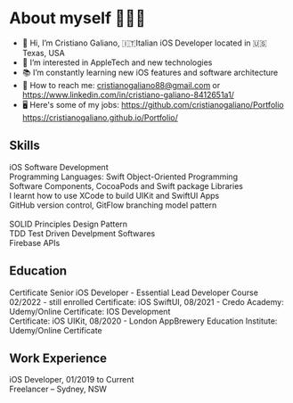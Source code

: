 # About myself 👨🏻‍💻
- 👋 Hi, I’m Cristiano Galiano, 🇮🇹Italian iOS Developer located in 🇺🇸 Texas, USA
- 👀 I’m interested in AppleTech and new technologies
- 📚 I’m constantly learning new iOS features and software architecture
- 📨 How to reach me: cristianogaliano88@gmail.com or https://www.linkedin.com/in/cristiano-galiano-8412651a1/
- 🖥 Here's some of my jobs: https://github.com/cristianogaliano/Portfolio https://cristianogaliano.github.io/Portfolio/

## Skills
iOS Software Development<br>
Programming Languages: Swift Object-Oriented Programming<br>
Software Components, CocoaPods and Swift package Libraries<br>
I learnt how to use XCode to build UIKit and SwiftUI Apps<br>
GitHub version control, GitFlow branching model pattern<br><br>
SOLID Principles Design Pattern<br>
TDD Test Driven Develpment Softwares<br>
Firebase APIs<br>

## Education
Certificate Senior iOS Developer - Essential Lead Developer Course 02/2022 - still enrolled
Certificate: iOS SwiftUI, 08/2021 - Credo Academy: Udemy/Online Certificate: IOS Development<br>
Certificate: iOS UIKit, 08/2020 - London AppBrewery Education Institute: Udemy/Online Certificate<br>

## Work Experience
iOS Developer, 01/2019 to Current<br> 
Freelancer – Sydney, NSW<br>

